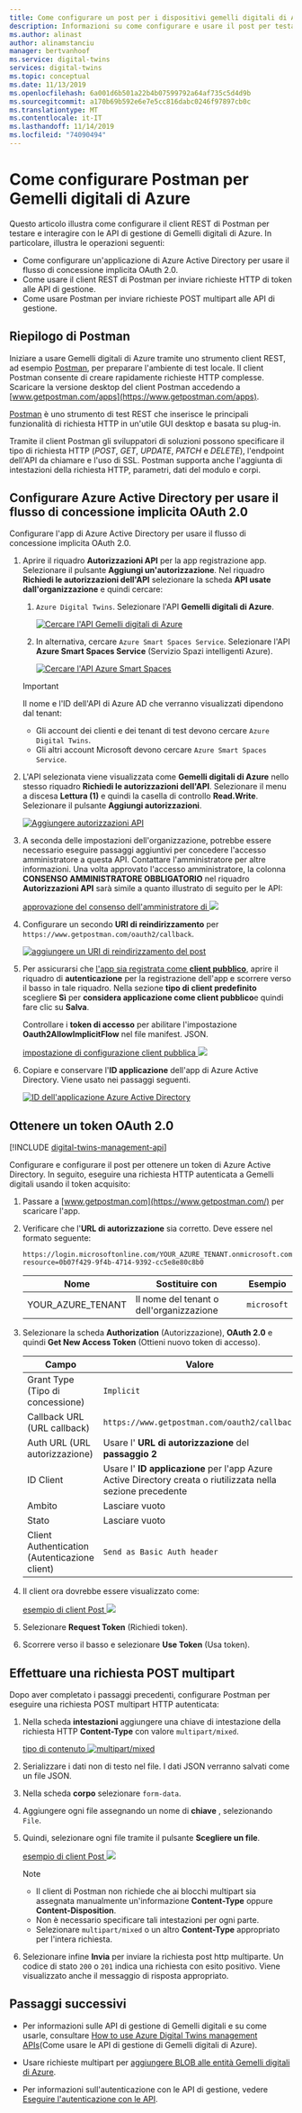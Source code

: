 ```yaml
---
title: Come configurare un post per i dispositivi gemelli digitali di Azure | Microsoft Docs
description: Informazioni su come configurare e usare il post per testare le API di dispositivi gemelli digitali di Azure.
ms.author: alinast
author: alinamstanciu
manager: bertvanhoof
ms.service: digital-twins
services: digital-twins
ms.topic: conceptual
ms.date: 11/13/2019
ms.openlocfilehash: 6a001d6b501a22b4b07599792a64af735c5d4d9b
ms.sourcegitcommit: a170b69b592e6e7e5cc816dabc0246f97897cb0c
ms.translationtype: MT
ms.contentlocale: it-IT
ms.lasthandoff: 11/14/2019
ms.locfileid: "74090494"
---
```

# <a name="how-to-configure-postman-for-azure-digital-twins"></a>Come configurare Postman per Gemelli digitali di Azure

Questo articolo illustra come configurare il client REST di Postman per testare e interagire con le API di gestione di Gemelli digitali di Azure. In particolare, illustra le operazioni seguenti:

* Come configurare un'applicazione di Azure Active Directory per usare il flusso di concessione implicita OAuth 2.0.
* Come usare il client REST di Postman per inviare richieste HTTP di token alle API di gestione.
* Come usare Postman per inviare richieste POST multipart alle API di gestione.

## <a name="postman-summary"></a>Riepilogo di Postman

Iniziare a usare Gemelli digitali di Azure tramite uno strumento client REST, ad esempio [Postman](https://www.getpostman.com/), per preparare l'ambiente di test locale. Il client Postman consente di creare rapidamente richieste HTTP complesse. Scaricare la versione desktop del client Postman accedendo a [www.getpostman.com/apps](https://www.getpostman.com/apps).

[Postman](https://www.getpostman.com/) è uno strumento di test REST che inserisce le principali funzionalità di richiesta HTTP in un'utile GUI desktop e basata su plug-in.

Tramite il client Postman gli sviluppatori di soluzioni possono specificare il tipo di richiesta HTTP (*POST*, *GET*, *UPDATE*, *PATCH* e *DELETE*), l'endpoint dell'API da chiamare e l'uso di SSL. Postman supporta anche l'aggiunta di intestazioni della richiesta HTTP, parametri, dati del modulo e corpi.

## <a name="configure-azure-active-directory-to-use-the-oauth-20-implicit-grant-flow"></a>Configurare Azure Active Directory per usare il flusso di concessione implicita OAuth 2.0

Configurare l'app di Azure Active Directory per usare il flusso di concessione implicita OAuth 2.0.

1. Aprire il riquadro **Autorizzazioni API** per la app registrazione app. Selezionare il pulsante **Aggiungi un'autorizzazione**. Nel riquadro **Richiedi le autorizzazioni dell'API** selezionare la scheda **API usate dall'organizzazione** e quindi cercare:
    
    1. `Azure Digital Twins`. Selezionare l'API **Gemelli digitali di Azure**.

        [![Cercare l'API Gemelli digitali di Azure](../../includes/media/digital-twins-permissions/aad-aap-search-api-dt.png)](../../includes/media/digital-twins-permissions/aad-aap-search-api-dt.png#lightbox)

    1. In alternativa, cercare `Azure Smart Spaces Service`. Selezionare l'API **Azure Smart Spaces Service** (Servizio Spazi intelligenti Azure).

        [![Cercare l'API Azure Smart Spaces](../../includes/media/digital-twins-permissions/aad-app-search-api.png)](../../includes/media/digital-twins-permissions/aad-app-search-api.png#lightbox)

    > [!IMPORTANT]
    > Il nome e l'ID dell'API di Azure AD che verranno visualizzati dipendono dal tenant:
    > * Gli account dei clienti e dei tenant di test devono cercare `Azure Digital Twins`.
    > * Gli altri account Microsoft devono cercare `Azure Smart Spaces Service`.

1. L'API selezionata viene visualizzata come **Gemelli digitali di Azure** nello stesso riquadro **Richiedi le autorizzazioni dell'API**. Selezionare il menu a discesa **Lettura (1)** e quindi la casella di controllo **Read.Write**. Selezionare il pulsante **Aggiungi autorizzazioni**.

    [![Aggiungere autorizzazioni API](../../includes/media/digital-twins-permissions/aad-app-req-permissions.png)](../../includes/media/digital-twins-permissions/aad-app-req-permissions.png#lightbox)

1. A seconda delle impostazioni dell'organizzazione, potrebbe essere necessario eseguire passaggi aggiuntivi per concedere l'accesso amministratore a questa API. Contattare l'amministratore per altre informazioni. Una volta approvato l'accesso amministratore, la colonna **CONSENSO AMMINISTRATORE OBBLIGATORIO** nel riquadro **Autorizzazioni API** sarà simile a quanto illustrato di seguito per le API:

    [approvazione del consenso dell'amministratore di ![](../../includes/media/digital-twins-permissions/aad-app-admin-consent.png)](../../includes/media/digital-twins-permissions/aad-app-admin-consent.png#lightbox)

1. Configurare un secondo **URI di reindirizzamento** per `https://www.getpostman.com/oauth2/callback`.

    [![aggiungere un URI di reindirizzamento del post](media/how-to-configure-postman/authentication-redirect-uri.png)](media/how-to-configure-postman/authentication-redirect-uri.png#lightbox)

1. Per assicurarsi che [l'app sia registrata come **client pubblico**](https://docs.microsoft.com/azure/active-directory/develop/scenario-desktop-app-registration), aprire il riquadro di **autenticazione** per la registrazione dell'app e scorrere verso il basso in tale riquadro. Nella sezione **tipo di client predefinito** scegliere **Sì** per **considera applicazione come client pubblico**e quindi fare clic su **Salva**.

    Controllare i **token di accesso** per abilitare l'impostazione **Oauth2AllowImplicitFlow** nel file manifest. JSON.

    [impostazione di configurazione client pubblica ![](../../includes/media/digital-twins-permissions/aad-public-client.png)](../../includes/media/digital-twins-permissions/aad-public-client.png#lightbox)

1. Copiare e conservare l'**ID applicazione** dell'app di Azure Active Directory. Viene usato nei passaggi seguenti.

   [![ID dell'applicazione Azure Active Directory](../../includes/media/digital-twins-permissions/aad-app-reg-app-id.png)](../../includes/media//digital-twins-permissions/aad-app-reg-app-id.png#lightbox)


## <a name="obtain-an-oauth-20-token"></a>Ottenere un token OAuth 2.0

[!INCLUDE [digital-twins-management-api](../../includes/digital-twins-management-api.md)]

Configurare e configurare il post per ottenere un token di Azure Active Directory. In seguito, eseguire una richiesta HTTP autenticata a Gemelli digitali usando il token acquisito:

1. Passare a [www.getpostman.com](https://www.getpostman.com/) per scaricare l'app.
1. Verificare che l'**URL di autorizzazione** sia corretto. Deve essere nel formato seguente:

    ```plaintext
    https://login.microsoftonline.com/YOUR_AZURE_TENANT.onmicrosoft.com/oauth2/authorize?resource=0b07f429-9f4b-4714-9392-cc5e8e80c8b0
    ```

    | Nome  | Sostituire con | Esempio |
    |---------|---------|---------|
    | YOUR_AZURE_TENANT | Il nome del tenant o dell'organizzazione | `microsoft` |

1. Selezionare la scheda **Authorization** (Autorizzazione), **OAuth 2.0** e quindi **Get New Access Token** (Ottieni nuovo token di accesso).

    | Campo  | Valore |
    |---------|---------|
    | Grant Type (Tipo di concessione) | `Implicit` |
    | Callback URL (URL callback) | `https://www.getpostman.com/oauth2/callback` |
    | Auth URL (URL autorizzazione) | Usare l' **URL di autorizzazione** del **passaggio 2** |
    | ID Client | Usare l' **ID applicazione** per l'app Azure Active Directory creata o riutilizzata nella sezione precedente |
    | Ambito | Lasciare vuoto |
    | Stato | Lasciare vuoto |
    | Client Authentication (Autenticazione client) | `Send as Basic Auth header` |

1. Il client ora dovrebbe essere visualizzato come:

    [esempio di client Post ![](media/how-to-configure-postman/postman-oauth-token.png)](media/how-to-configure-postman/postman-oauth-token.png#lightbox)

1. Selezionare **Request Token** (Richiedi token).
  
1. Scorrere verso il basso e selezionare **Use Token** (Usa token).

## <a name="make-a-multipart-post-request"></a>Effettuare una richiesta POST multipart

Dopo aver completato i passaggi precedenti, configurare Postman per eseguire una richiesta POST multipart HTTP autenticata:

1. Nella scheda **intestazioni** aggiungere una chiave di intestazione della richiesta HTTP **Content-Type** con valore `multipart/mixed`.

   [tipo di contenuto ![multipart/mixed](media/how-to-configure-postman/content-type.png)](media/how-to-configure-postman/content-type.png#lightbox)

1. Serializzare i dati non di testo nel file. I dati JSON verranno salvati come un file JSON.
1. Nella scheda **corpo** selezionare `form-data`. 
1. Aggiungere ogni file assegnando un nome di **chiave** , selezionando `File`.
1. Quindi, selezionare ogni file tramite il pulsante **Scegliere un file**.

   [esempio di client Post ![](media/how-to-configure-postman/form-body.png)](media/how-to-configure-postman/form-body.png#lightbox)

   >[!NOTE]
   > * Il client di Postman non richiede che ai blocchi multipart sia assegnata manualmente un'informazione **Content-Type** oppure **Content-Disposition**.
   > * Non è necessario specificare tali intestazioni per ogni parte.
   > * Selezionare `multipart/mixed` o un altro **Content-Type** appropriato per l'intera richiesta.

1. Selezionare infine **Invia** per inviare la richiesta post http multiparte. Un codice di stato `200` o `201` indica una richiesta con esito positivo. Viene visualizzato anche il messaggio di risposta appropriato.

## <a name="next-steps"></a>Passaggi successivi

- Per informazioni sulle API di gestione di Gemelli digitali e su come usarle, consultare [How to use Azure Digital Twins management APIs](how-to-navigate-apis.md)(Come usare le API di gestione di Gemelli digitali di Azure).

- Usare richieste multipart per [aggiungere BLOB alle entità Gemelli digitali di Azure](./how-to-add-blobs.md).

- Per informazioni sull'autenticazione con le API di gestione, vedere [Eseguire l'autenticazione con le API](./security-authenticating-apis.md).
